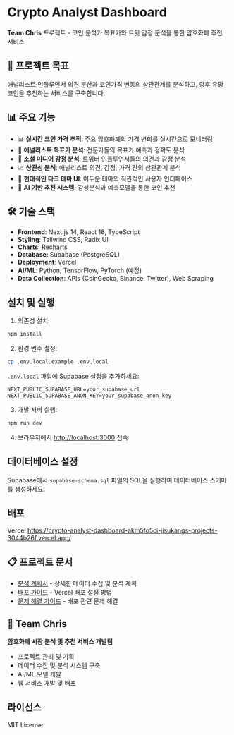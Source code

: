 # Crypto Analyst Dashboard

**Team Chris** 프로젝트 - 코인 분석가 목표가와 트윗 감정 분석을 통한 암호화폐 추천 서비스

## 🎯 프로젝트 목표

애널리스트·인플루언서 의견 분산과 코인가격 변동의 상관관계를 분석하고, 향후 유망 코인을 추천하는 서비스를 구축합니다.

## 📊 주요 기능

- 📊 **실시간 코인 가격 추적**: 주요 암호화폐의 가격 변화를 실시간으로 모니터링
- 🎯 **애널리스트 목표가 분석**: 전문가들의 목표가 예측과 정확도 분석
- 💬 **소셜 미디어 감정 분석**: 트위터 인플루언서들의 의견과 감정 분석
- 📈 **상관성 분석**: 애널리스트 의견, 감정, 가격 간의 상관관계 분석
- 🎨 **현대적인 다크 테마 UI**: 어두운 테마의 직관적인 사용자 인터페이스
- 🤖 **AI 기반 추천 시스템**: 감성분석과 예측모델을 통한 코인 추천

## 🛠️ 기술 스택

- **Frontend**: Next.js 14, React 18, TypeScript
- **Styling**: Tailwind CSS, Radix UI
- **Charts**: Recharts
- **Database**: Supabase (PostgreSQL)
- **Deployment**: Vercel
- **AI/ML**: Python, TensorFlow, PyTorch (예정)
- **Data Collection**: APIs (CoinGecko, Binance, Twitter), Web Scraping

## 설치 및 실행

1. 의존성 설치:
```bash
npm install
```

2. 환경 변수 설정:
```bash
cp .env.local.example .env.local
```

`.env.local` 파일에 Supabase 설정을 추가하세요:
```
NEXT_PUBLIC_SUPABASE_URL=your_supabase_url
NEXT_PUBLIC_SUPABASE_ANON_KEY=your_supabase_anon_key
```

3. 개발 서버 실행:
```bash
npm run dev
```

4. 브라우저에서 [http://localhost:3000](http://localhost:3000) 접속

## 데이터베이스 설정

Supabase에서 `supabase-schema.sql` 파일의 SQL을 실행하여 데이터베이스 스키마를 생성하세요.

## 배포

Vercel
https://crypto-analyst-dashboard-akm5fo5ci-jisukangs-projects-3044b26f.vercel.app/

## 📋 프로젝트 문서

- [분석 계획서](./ANALYSIS_PLAN.md) - 상세한 데이터 수집 및 분석 계획
- [배포 가이드](./DEPLOYMENT.md) - Vercel 배포 설정 방법
- [문제 해결 가이드](./DEPLOYMENT_TROUBLESHOOTING.md) - 배포 관련 문제 해결

## 👥 Team Chris

**암호화폐 시장 분석 및 추천 서비스 개발팀**

- 프로젝트 관리 및 기획
- 데이터 수집 및 분석 시스템 구축
- AI/ML 모델 개발
- 웹 서비스 개발 및 배포

## 라이선스

MIT License
